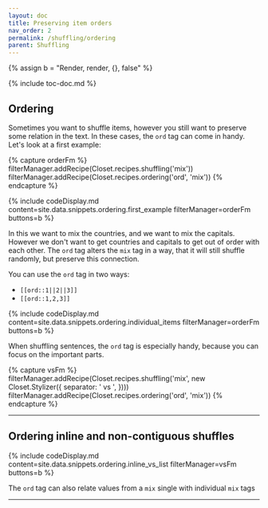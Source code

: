 ```yaml
---
layout: doc
title: Preserving item orders
nav_order: 2
permalink: /shuffling/ordering
parent: Shuffling
---
```


{% assign b = "Render, render, {}, false" %}

{% include toc-doc.md %}

## Ordering

Sometimes you want to shuffle items, however you still want to preserve some relation in the text.
In these cases, the `ord` tag can come in handy.
Let's look at a first example:

{% capture orderFm %}
filterManager.addRecipe(Closet.recipes.shuffling('mix'))
filterManager.addRecipe(Closet.recipes.ordering('ord', 'mix'))
{% endcapture %}

{% include codeDisplay.md content=site.data.snippets.ordering.first_example filterManager=orderFm buttons=b %}

In this we want to mix the countries, and we want to mix the capitals.
However we don't want to get countries and capitals to get out of order with each other.
The `ord` tag alters the `mix` tag in a way, that it will still shuffle randomly, but preserve this connection.

You can use the `ord` tag in two ways:
- `[[ord::1||2||3]]`
- `[[ord::1,2,3]]`

{% include codeDisplay.md content=site.data.snippets.ordering.individual_items filterManager=orderFm buttons=b %}

When shuffling sentences, the `ord` tag is especially handy, because you can focus on the important parts.

{% capture vsFm %}
filterManager.addRecipe(Closet.recipes.shuffling('mix', new Closet.Stylizer({
  separator: ' vs ',
})))
filterManager.addRecipe(Closet.recipes.ordering('ord', 'mix'))
{% endcapture %}

---

## Ordering inline and non-contiguous shuffles

{% include codeDisplay.md content=site.data.snippets.ordering.inline_vs_list filterManager=vsFm buttons=b %}

The `ord` tag can also relate values from a `mix` single with individual `mix` tags

---
